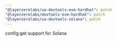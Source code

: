 ```yaml
---
"@layerzerolabs/ua-devtools-evm-hardhat": patch
"@layerzerolabs/devtools-evm-hardhat": patch
"@layerzerolabs/ua-devtools-solana": patch
---
```


config:get support for Solana
